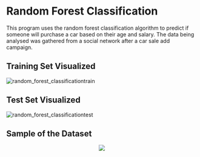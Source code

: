 # Random Forest Classification

This program uses the random forest classification algorithm to predict if someone will purchase a car based on their age and salary. The data being analysed was gathered from a social network after a car sale add campaign.

## Training Set Visualized
![random_forest_classificationtrain](https://user-images.githubusercontent.com/24882037/43734465-d994c7f2-9985-11e8-9871-7601db45f841.png)

## Test Set Visualized
![random_forest_classificationtest](https://user-images.githubusercontent.com/24882037/43734467-d9e68d8a-9985-11e8-8fe3-da837e512b12.png)

## Sample of the Dataset 
<p align="center">
  <img src="https://user-images.githubusercontent.com/24882037/43734466-d9c7bf90-9985-11e8-9b8e-13ee2382dc26.PNG">
</p>

